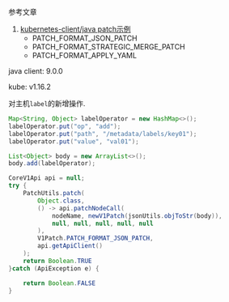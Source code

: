 参考文章

1. [kubernetes-client/java patch示例](https://github.com/kubernetes-client/java/blob/client-java-parent-9.0.0/examples/src/main/java/io/kubernetes/client/examples/PatchExample.java)
    - PATCH_FORMAT_JSON_PATCH
    - PATCH_FORMAT_STRATEGIC_MERGE_PATCH
    - PATCH_FORMAT_APPLY_YAML

java client: 9.0.0

kube: v1.16.2

对主机`label`的新增操作.

```java
Map<String, Object> labelOperator = new HashMap<>();
labelOperator.put("op", "add");
labelOperator.put("path", "/metadata/labels/key01");
labelOperator.put("value", "val01");

List<Object> body = new ArrayList<>();
body.add(labelOperator);

CoreV1Api api = null;
try {
    PatchUtils.patch(
        Object.class,
        () -> api.patchNodeCall(
            nodeName, newV1Patch(jsonUtils.objToStr(body)),
            null, null, null, null, null
        ),
        V1Patch.PATCH_FORMAT_JSON_PATCH,
        api.getApiClient()
    );
    return Boolean.TRUE
}catch (ApiException e) {

    return Boolean.FALSE
}
```
